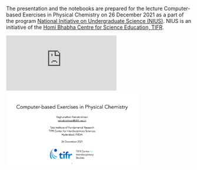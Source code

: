 The presentation and the notebooks are prepared for the lecture Computer-based Exercises in Physical Chemistry on 26 December 2021 as a part of the program
[National Initiative on Undergraduate Science (NIUS)](https://nius.hbcse.tifr.res.in/). NIUS is an initiative of the [Homi Bhabha Centre for Science Education, TIFR](https://www.hbcse.tifr.res.in/).

![](https://moldis.tifrh.res.in/index.html)
<a href="https://moldis.tifrh.res.in/index.html">
<img src="img/Comp_PhysChem.png"  height="200">
</a>
